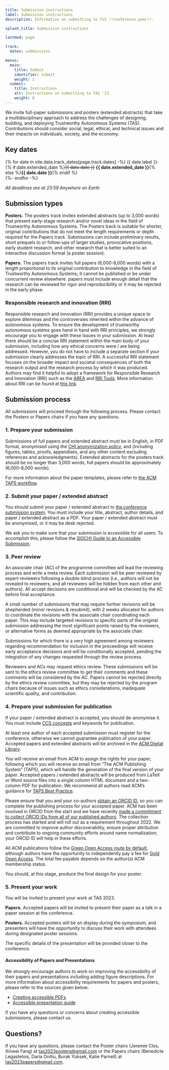 ```yaml
---
title: Submission instructions
label: Submission instructions
description: Information on submitting to CUI !!conference.year!!.

splash_title: Submission instructions

lastmod: page

track:
  dates: submissions

menus:
  main:
    title: Submit
    identifier: submit
    weight: 2
  submit:
    title: Instructions
    alt: Instructions on submitting to TAS '23
    weight: 0
---
```


We invite full-paper submissions and posters (extended abstracts) that take a multidisciplinary approach to address the challenges of designing, building, and deploying Trustworthy Autonomous Systems (TAS). Contributions should consider social, legal, ethical, and technical issues and their impacts on individuals, society, and the economy.  

## Key dates

{% for date in site.data.track_dates[page.track.dates] -%}
{{ date.label }}: {% if date.extended_date %}<strike>{{ date.date }}</strike> <strong>{{ date.extended_date }}</strong>{% else %}<strong>{{ date.date }}</strong>{% endif %}<br>
{%- endfor -%}

<em class="small">All deadlines are at 23:59 Anywhere on Earth</em>

## Submission types 

**Posters.** The posters track invites extended abstracts (up to 3,000 words) that present early-stage research and/or novel ideas in the field of Trustworthy Autonomous Systems. The Posters track is suitable for shorter, original contributions that do not meet the length requirements or depth required for the Papers track. Submissions can include preliminary results, short prequels to or follow-ups of larger studies, provocative positions, early student research, and other research that is better suited to an interactive discussion format (a poster session). 

**Papers.** The papers track invites full papers (6,000-8,000 words) with a length proportional to its original contribution to knowledge in the field of Trustworthy Autonomous Systems; it cannot be published or be under concurrent review elsewhere. papers must include enough detail that the research can be reviewed for rigor and reproducibility or it may be rejected in the early phase.

### Responsible research and innovation (RRI)

Responsible research and innovation (RRI) provides a unique space to explore dilemmas and the controversies inherited within the advance of autonomous systems. To ensure the development of trustworthy autonomous systems goes hand in hand with RRI principles, we strongly encourage you to engage with these issues in your submission. At least there should be a concise RRI statement within the main body of your submission, including how any ethical concerns were / are being addressed. However, you do not have to include a separate section if your submission clearly addresses the topic of RRI. A successful RRI statement focuses on the broader impact and societal consequences of both the research output and the research process by which it was produced. Authors may find it helpful to adopt a framework for Responsible Research and Innovation (RRI) such as the [AREA](https://www.ukri.org/about-us/epsrc/our-policies-and-standards/framework-for-responsible-innovation/ "UKRI guidance to Anticipate, reflect, engage, act") and [RRI Tools](https://rri-tools.eu/ "RRI Toolkit from the European Union"). More information about RRI can be found at [this link](https://tas.ac.uk/responsible-research-and-innovation/ "Guidance on RRI from the Trustworthy Autonomous Systems Hub"). 

## Submission process
All submissions will proceed through the following process. Please contact the Posters or Papers chairs if you have any questions.

### 1. Prepare your submission

Submissions of full papers and extended abstract must be in English, in PDF format, anonymised using the [CHI anonymization policy](https://chi2022.acm.org/for-authors/presenting/papers/chi-anonymization-policy/ "ACM CHI 2022 Anonymization Policy"), and (including figures, tables, proofs, appendixes, and any other content excluding references and acknowledgments). Extended abstracts for the posters track should be no longer than 3,000 words, full papers should be approximately (6,000-8,000 words). 

For more information about the paper templates, please refer to [the ACM TAPS workflow](https://authors.acm.org/proceedings/production-information/taps-production-workflow).

<!--You must use the [ACM LaTeX or Word templates](https://www.acm.org/publications/proceedings-template "ACM templates for Microsoft Word and LaTeX") to prepare your submission.  LaTeX users may start their work by using the official ACM template available on [Overleaf](https://www.overleaf.com/latex/templates/acm-conference-proceedings-primary-article-template/wbvnghjbzwpc "ACM Primary Article Template templates on Overleaf"), which we strongly encourage. LaTeX users should have the following document class: <code>\documentclass[sigconf, screen, review, anonymous]{acmart}</code> for submission.

Word users should use [the double-column "Interim Template"](https://www.acm.org/publications/proceedings-template#h-interim-template "ACM Interim Template for submissions") during submission and review and should be prepared to submit to TAPS _approximately one week earlier_ than the stated camera-ready deadline. Word users may be required to reimplement their paper, if accepted, into the correct document format for the publishing process. ACM's CCS concepts and keywords are not required for submission and peer review but are required if your paper is accepted and published by the ACM.

For more information about the paper templates, please refer to [ACM Primary Article Template](https://www.acm.org/publications/proceedings-template "Information on ACM Primary Article Template") page.-->


### 2. Submit your paper / extended abstract

You should submit your paper / extended abstract to [the conference submission system](https://easychair.org/my/conference?conf=tas23 "TAS '23 EasyChair"). You must include your title, abstract, author details, and paper / extended abstract as a PDF. Your paper / extended abstract must be anonymised, or it may be desk rejected.

We ask you to make sure that your submission is accessible for all users. To accomplish this, please follow the [SIGCHI Guide to an Accessible Submission](https://sigchi.org/conferences/author-resources/accessibility-guide/ "Read the ACM SIGCHI Guide to an Accessible Submission").

### 3. Peer review

An associate chair (AC) of the programme committee will lead the reviewing process and write a meta review. Each submission will be peer reviewed by expert reviewers following a double-blind process (i.e., authors will not be revealed to reviewers, and all reviewers will be hidden from each other and authors). All accept decisions are conditional and will be checked by the AC before final acceptance.

A small number of submissions that may require further revisions will be shepherded (minor revisions & resubmit), with 2 weeks allocated for authors to coordinate the revisions with the associate chair coordinating each paper. This may include targeted revisions to specific parts of the original submission addressing the most significant points raised by the reviewers, or alternative forms as deemed appropriate by the associate chair. 

Submissions for which there is a very high agreement among reviewers regarding recommendation for inclusion in the proceedings will receive early acceptance decisions and will be conditionally accepted, pending the integration of any changes requested through the review process.

Reviewers and ACs may request ethics review. These submissions will be sent to the ethics review committee to get their comments and these comments will be considered by the AC. Papers cannot be rejected directly by the ethics review committee, but they may be rejected by the program chairs because of issues such as ethics considerations, inadequate scientific quality, and contribution.

### 4. Prepare your submission for publication

If your paper / extended abstract is accepted, you should de-anonymise it. You must include [CCS concepts](https://dl.acm.org/ccs "ACM Computing Classification System concepts") and keywords for publication.

At least one author of each accepted submission must register for the conference, otherwise we cannot guarantee publication of your paper. Accepted papers and extended abstracts will be archived in the [ACM Digital Library](http://dl.acm.org/ "ACM Digital Library").

You will receive an email from ACM to assign the rights for your paper, following which you will receive an email from “The ACM Publishing System” (TAPS), which will handle the generation of the final version of your paper. Accepted papers / extended abstracts will be produced from LaTeX or Word source files into a single column HTML document and a two-column PDF for publication. We recommend all authors read ACM’s guidance for [TAPS Best Practice](https://www.acm.org/publications/taps/taps-best-practices "ACM guide on best practices with The ACM Publishing System").

Please ensure that you and your co-authors [obtain an ORCID ID](https://orcid.org/register "Register for an ORCID ID"), so you can complete the publishing process for your accepted paper. ACM has been involved in ORCID from the start and we have recently [made a commitment to collect ORCID IDs from all of our published authors](https://authors.acm.org/author-resources/orcid-faqs "ACM committment to collect ORCID IDs from all authors"). The collection process has started and will roll out as a requirement throughout 2022. We are committed to improve author discoverability, ensure proper attribution and contribute to ongoing community efforts around name normalization; your ORCID ID will help in these efforts.

All ACM publications follow the [Green Open Access route by default](https://www.acm.org/publications/openaccess#green "Details on ACM's Green Open Access policies"), although authors have the opportunity to independently pay a fee for [Gold Open Access](https://www.acm.org/publications/openaccess#oapricing "Details on Gold Open Access pricing for ACM publications"). The total fee payable depends on the author(s) ACM membership status.

You should, at this stage, produce the final design for your poster.

### 5. Present your work
You will be invited to present your work at TAS 2023. 

**Papers.** Accepted papers will be invited to present their paper as a talk in a paper session at the conference. 

**Posters.** Accepted posters will be on display during the symposium, and presenters will have the opportunity to discuss their work with attendees during designated poster sessions. 

The specific details of the presentation will be provided closer to the conference.

#### Accessibility of Papers and Presentations 

We strongly encourage authors to work on improving the accessibility of their papers and presentations including adding figure descriptions. For more information about accessibility requirements for papers and posters, please refer to the sources given below:

 * [Creating accessible PDFs](https://sigchi.org/conferences/author-resources/accessibility-guide/)
 * [Accessible presentation guide](http://www.sigaccess.org/welcome-to-sigaccess/resources/accessible-presentation-guide/)

If you have any questions or concerns about creating accessible submissions, please contact us.


## Questions?

If you have any questions, please contact the Poster chairs (Jeremie Clos,  Xinwei Fang) at [tas2023posters@gmail.com](mailto:tas2023posters@gmail.com "Send an email to the TAS '23 Posters chairs") or the Papers chairs (Benedicte Legastelois, Daria Onitiu, Burak Yuksek, Katie Parnell) at [tas2023papers@gmail.com](mailto:tas2023papers@gmail.com  "Send an email to the TAS '23 Papers chairs").  




